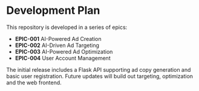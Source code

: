 # Development Plan

This repository is developed in a series of epics:

- **EPIC-001** AI-Powered Ad Creation
- **EPIC-002** AI-Driven Ad Targeting
- **EPIC-003** AI-Powered Ad Optimization
- **EPIC-004** User Account Management

The initial release includes a Flask API supporting ad copy generation and basic
user registration. Future updates will build out targeting, optimization and the
web frontend.
